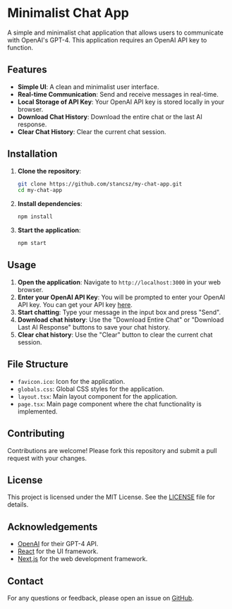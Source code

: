 
# Minimalist Chat App

A simple and minimalist chat application that allows users to communicate with OpenAI's GPT-4. This application requires an OpenAI API key to function.

## Features

- **Simple UI**: A clean and minimalist user interface.
- **Real-time Communication**: Send and receive messages in real-time.
- **Local Storage of API Key**: Your OpenAI API key is stored locally in your browser.
- **Download Chat History**: Download the entire chat or the last AI response.
- **Clear Chat History**: Clear the current chat session.

## Installation

1. **Clone the repository**:
   ```bash
   git clone https://github.com/stancsz/my-chat-app.git
   cd my-chat-app
   ```

2. **Install dependencies**:
   ```bash
   npm install
   ```

3. **Start the application**:
   ```bash
   npm start
   ```

## Usage

1. **Open the application**: Navigate to `http://localhost:3000` in your web browser.
2. **Enter your OpenAI API Key**: You will be prompted to enter your OpenAI API key. You can get your API key [here](https://platform.openai.com/api-keys).
3. **Start chatting**: Type your message in the input box and press "Send".
4. **Download chat history**: Use the "Download Entire Chat" or "Download Last AI Response" buttons to save your chat history.
5. **Clear chat history**: Use the "Clear" button to clear the current chat session.

## File Structure

- `favicon.ico`: Icon for the application.
- `globals.css`: Global CSS styles for the application.
- `layout.tsx`: Main layout component for the application.
- `page.tsx`: Main page component where the chat functionality is implemented.

## Contributing

Contributions are welcome! Please fork this repository and submit a pull request with your changes.

## License

This project is licensed under the MIT License. See the [LICENSE](LICENSE) file for details.

## Acknowledgements

- [OpenAI](https://www.openai.com) for their GPT-4 API.
- [React](https://reactjs.org) for the UI framework.
- [Next.js](https://nextjs.org) for the web development framework.

## Contact

For any questions or feedback, please open an issue on [GitHub](https://github.com/stancsz/my-chat-app/issues).
